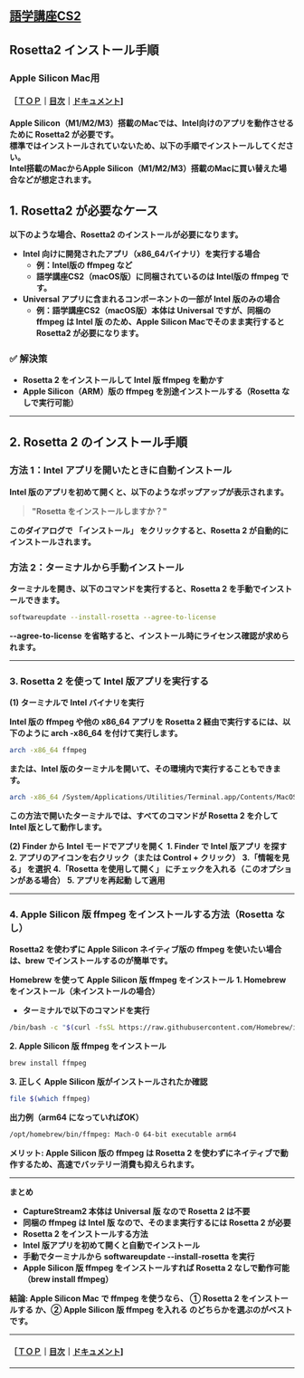 ## [語学講座CS2](https://csreviser.github.io/CaptureStream2/) 
## Rosetta2 インストール手順
### Apple Silicon Mac用
#### ［[ＴＯＰ](./)**｜**[目次](./#目次)**｜**[ドキュメント](./#ドキュメント-1)]

**Apple Silicon（M1/M2/M3）搭載のMacでは、Intel向けのアプリを動作させるために Rosetta2 が必要です。**  
**標準ではインストールされていないため、以下の手順でインストールしてください。**  
**Intel搭載のMacからApple Silicon（M1/M2/M3）搭載のMacに買い替えた場合などが想定されます。**

## 1. Rosetta2 が必要なケース

**以下のような場合、Rosetta2 のインストールが必要になります。**

- **Intel 向けに開発されたアプリ（x86_64バイナリ）を実行する場合**  
  - **例：Intel版の ffmpeg など**
  - **語学講座CS2（macOS版）に同梱されているのは Intel版の ffmpeg です。**
- **Universal アプリに含まれるコンポーネントの一部が Intel 版のみの場合**  
  - **例：語学講座CS2（macOS版）本体は Universal ですが、同梱の ffmpeg は Intel 版 のため、Apple Silicon Macでそのまま実行すると Rosetta2 が必要になります。**

### ✅ **解決策**
- **Rosetta 2 をインストールして Intel 版 ffmpeg を動かす**
- **Apple Silicon（ARM）版の ffmpeg を別途インストールする（Rosetta なしで実行可能）**

---

## 2. Rosetta 2 のインストール手順

### **方法 1：Intel アプリを開いたときに自動インストール**
**Intel 版のアプリを初めて開くと、以下のようなポップアップが表示されます。**

> **"Rosetta をインストールしますか？"**

**このダイアログで **「インストール」** をクリックすると、Rosetta 2 が自動的にインストールされます。**

### **方法 2：ターミナルから手動インストール**
**ターミナルを開き、以下のコマンドを実行すると、Rosetta 2 を手動でインストールできます。**

```sh
softwareupdate --install-rosetta --agree-to-license
```
**--agree-to-license を省略すると、インストール時にライセンス確認が求められます。**

---

### 3. Rosetta 2 を使って Intel 版アプリを実行する

**(1) ターミナルで Intel バイナリを実行**

**Intel 版の ffmpeg や他の x86_64 アプリを Rosetta 2 経由で実行するには、以下のように arch -x86_64 を付けて実行します。**
```sh
arch -x86_64 ffmpeg
```
**または、Intel 版のターミナルを開いて、その環境内で実行することもできます。**
```sh
arch -x86_64 /System/Applications/Utilities/Terminal.app/Contents/MacOS/Terminal
```

**この方法で開いたターミナルでは、すべてのコマンドが Rosetta 2 を介して Intel 版として動作します。**

**(2) Finder から Intel モードでアプリを開く**
**1. Finder で Intel 版アプリ を探す**
**2. アプリのアイコンを右クリック（または Control + クリック）**
**3.「情報を見る」 を選択**
**4.「Rosetta を使用して開く」 にチェックを入れる（このオプションがある場合）**
**5. アプリを再起動 して適用**

---

### 4. Apple Silicon 版 ffmpeg をインストールする方法（Rosetta なし）

**Rosetta2 を使わずに Apple Silicon ネイティブ版の ffmpeg を使いたい場合は、brew でインストールするのが簡単です。**

**Homebrew を使って Apple Silicon 版 ffmpeg をインストール**
**1. Homebrew をインストール（未インストールの場合）**
* **ターミナルで以下のコマンドを実行**
```sh
/bin/bash -c "$(curl -fsSL https://raw.githubusercontent.com/Homebrew/install/HEAD/install.sh)"
```

**2. Apple Silicon 版 ffmpeg をインストール**
```sh
brew install ffmpeg
```

**3. 正しく Apple Silicon 版がインストールされたか確認**
```sh
file $(which ffmpeg)
```
**出力例（arm64 になっていればOK）**
```sh
/opt/homebrew/bin/ffmpeg: Mach-O 64-bit executable arm64
```


**メリット: Apple Silicon 版の ffmpeg は Rosetta 2 を使わずにネイティブで動作するため、高速でバッテリー消費も抑えられます。**

---

**まとめ**
* **CaptureStream2 本体は Universal 版 なので Rosetta 2 は不要**
* **同梱の ffmpeg は Intel 版 なので、そのまま実行するには Rosetta 2 が必要**
* **Rosetta 2 をインストールする方法**
* **Intel 版アプリを初めて開くと自動でインストール**
* **手動でターミナルから softwareupdate --install-rosetta を実行**
* **Apple Silicon 版 ffmpeg をインストールすれば Rosetta 2 なしで動作可能（brew install ffmpeg）**

**結論: Apple Silicon Mac で ffmpeg を使うなら、 ① Rosetta 2 をインストールする か、② Apple Silicon 版 ffmpeg を入れる のどちらかを選ぶのがベストです。**

---

#### ［[ＴＯＰ](./)**｜**[目次](./#目次)**｜**[ドキュメント](./#ドキュメント-1)]

*** 
 <link rel="shortcut icon" type="image/x-icon" href="https://avatars.githubusercontent.com/u/46049273?v=4">
 <meta name="twitter:image:src" content="https://avatars.githubusercontent.com/u/46049273?v=4">


